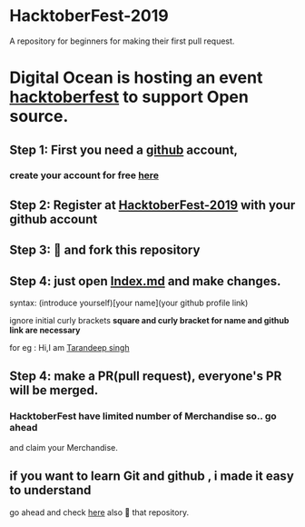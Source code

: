 # HacktoberFest-2019
A repository for beginners for making their first pull request.

# Digital Ocean is hosting an event [hacktoberfest](https://hacktoberfest.digitalocean.com/) to support Open source.

## Step 1: First you need a [github](https://github.com) account,

### create your account for free [here](https://github.com/join?source=header-home)

## Step 2: Register at [HacktoberFest-2019](https://hacktoberfest.digitalocean.com/start) with your github account

## Step 3: :star2: and fork this repository

## Step 4: just open [Index.md](https://github.com/taran9873/HacktoberFest-2019/blob/master/Index.md) and make changes.

syntax: (introduce yourself)[your name](your github profile link)

ignore initial curly brackets
**square and curly bracket for name and github link are necessary**

for eg : Hi,I am [Tarandeep singh](https://github.com/taran9873)

## Step 4: make a PR(pull request), everyone's PR will be merged.

### HacktoberFest have limited number of Merchandise so.. go ahead
and claim your Merchandise.

## if you want to learn Git and github , i made it easy to understand
go ahead and check [here](https://github.com/taran9873/GitTutorials)
also :star2: that repository.


